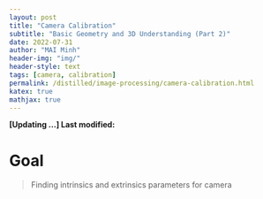 ```yaml
---
layout: post
title: "Camera Calibration"
subtitle: "Basic Geometry and 3D Understanding (Part 2)"
date: 2022-07-31
author: "MAI Minh"
header-img: "img/"
header-style: text
tags: [camera, calibration]
permalink: /distilled/image-processing/camera-calibration.html
katex: true
mathjax: true
---
```


<b>[Updating ...] Last modified: </b>
<script>document.write( document.lastModified );</script>

# Goal

> Finding intrinsics and extrinsics parameters for camera
